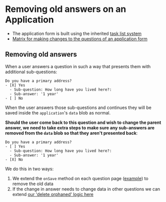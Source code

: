 
# Removing old answers on an Application

- The application form is built using the inherited [task list
system](https://github.com/ministryofjustice/hmpps-community-accommodation-tier-2-ui/blob/main/doc/task_list_system.md)
- [Matrix for making changes to the questions of an application form](<https://docs.google.com/spreadsheets/d/1gI-iPUCUrPRm7xPWyodWG1WnMZCC3-h3Fc6T6VtEeWU/edit?pli=1#gid=0>)

## Removing old answers

When a user answers a question in such a way that presents them with additional
sub-questions:

```
Do you have a primary address?
- [X] Yes
  - Sub-question: How long have you lived here?:
  - Sub-answer: '1 year'
- [ ] No
```

When the user answers those sub-questions and continues they will be saved inside
the `application`'s `data` blob as normal.

**Should the user come back to this question and wish to change the parent answer, we
need to take extra steps to make sure any sub-answers are removed from the `data` blob
so that they aren't presented back**:

```
Do you have a primary address?
- [ ] Yes
  - Sub-question: How long have you lived here?:
  - Sub-answer: '1 year'
- [X] No
```

We do this in two ways:

1. We extend the `onSave` method on each question page
   ([example](https://github.com/ministryofjustice/hmpps-community-accommodation-tier-2-ui/blob/b92daed3d1298cb014cd53db8e35ef60b8a4c792/server/form-pages/apply/about-the-person/equality-diversity-monitoring/disability.ts#L90))
   to remove the old data
1. If the change in answer needs to change data in other questions we can extend [our 'delete
   orphaned' logic here](https://github.com/ministryofjustice/hmpps-community-accommodation-tier-2-ui/blob/main/server/utils/applications/deleteOrphanedData.ts)
